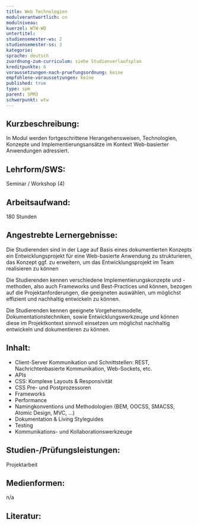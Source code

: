 ```yaml
---
title: Web Technologien
modulverantwortlich: cn
modulniveau:
kuerzel: WTW-WD
untertitel:
studiensemester-ws: 2
studiensemester-ss: 3
kategorie:
sprache: deutsch
zuordnung-zum-curriculum: siehe Studienverlaufsplan
kreditpunkte: 6
voraussetzungen-nach-pruefungsordnung: keine
empfohlene-voraussetzungen: keine
published: true
type: spm
parent: SPM3
schwerpunkt: wtw
---
```


## Kurzbeschreibung:
In Modul werden fortgeschrittene Herangehensweisen, Technologien, Konzepte und Implementierungsansätze im Kontext Web-basierter Anwendungen adressiert.

## Lehrform/SWS: 
Seminar / Workshop (4)

## Arbeitsaufwand: 
180 Stunden

## Angestrebte Lernergebnisse:
Die Studierenden sind in der Lage auf Basis eines dokumentierten Konzepts ein Entwicklungsprojekt für eine Web-basierte Anwendung zu strukturieren, das Konzept ggf. zu erweitern, um das Entwicklungsprojekt im Team realisieren zu können

Die Studierenden kennen verschiedene Implementierungskonzepte und -methoden, also auch Frameworks und Best-Practices und können, bezogen auf die Projektanforderungen, die geeigneten auswählen, um möglichst effizient und nachhaltig entwickeln zu können.

Die Studierenden kennen geeignete Vorgehensmodelle, Dokumentationstechniken, sowie Entwicklungswerkzeuge und können diese im Projektkontext sinnvoll einsetzen um möglichst nachhaltig entwickeln und dokumentieren zu können.

## Inhalt:
- Client-Server Kommunikation und Schnittstellen: REST, Nachrichtenbasierte Kommunikation, Web-Sockets, etc.
- APIs
- CSS: Komplexe Layouts & Responsivität
- CSS Pre- und Postprozessoren
- Frameworks
- Performance
- Namingkonventions und Methodologien (BEM, OOCSS, SMACSS, Atomic Design, MVC, …)
- Dokumentation & Living Styleguides
- Testing
- Kommunikations- und Kollaborationswerkzeuge

## Studien-/Prüfungsleistungen:
Projektarbeit

## Medienformen:
n/a

## Literatur: